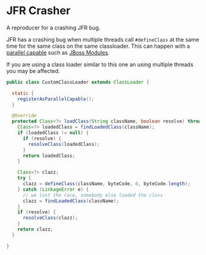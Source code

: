 JFR Crasher
===========

A reproducer for a crashing JFR bug.

JFR has a crashing bug when multiple threads call `#defineClass` at the same time for the same class on the same classloader. This can happen with a [parallel capable](https://docs.oracle.com/javase/7/docs/technotes/guides/lang/cl-mt.html) such as [JBoss Modules](http://jboss-modules.github.io/jboss-modules/manual/).

If you are using a class loader similar to this one an using multiple threads you may be affected.

```java
public class CustomClassLoader extends ClassLoader {

  static {
    registerAsParallelCapable();
  }

  @Override
  protected Class<?> loadClass(String className, boolean resolve) throws ClassNotFoundException {
    Class<?> loadedClass = findLoadedClass(className);
    if (loadedClass != null) {
      if (resolve) {
        resolveClass(loadedClass);
      }
      return loadedClass;
    }

    Class<?> clazz;
    try {
      clazz = defineClass(className, byteCode, 0, byteCode.length);
    } catch (LinkageError e) {
      // we lost the race, somebody else loaded the class
      clazz = findLoadedClass(className);
    }
    if (resolve) {
      resolveClass(clazz);
    }
    return clazz;
  }

}
```


